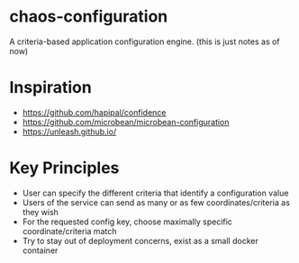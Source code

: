 # chaos-configuration

A criteria-based application configuration engine.
(this is just notes as of now)

# Inspiration

- https://github.com/hapipal/confidence
- https://github.com/microbean/microbean-configuration 
- https://unleash.github.io/ 

# Key Principles

- User can specify the different criteria that identify a configuration value
- Users of the service can send as many or as few coordinates/criteria as they wish
- For the requested config key, choose maximally specific coordinate/criteria match
- Try to stay out of deployment concerns, exist as a small docker container
